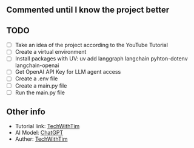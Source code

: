 ## Commented until I know the project better

## TODO
- [ ] Take an idea of the project according to the YouTube Tutorial
- [ ] Create a virtual environment
- [ ] Install packages with UV: uv add langgraph langchain pyhton-dotenv langchain-openai
- [ ] Get OpenAI API Key for LLM agent access
- [ ] Create a .env file
- [ ] Create a main.py file
- [ ] Run the main.py file

## Other info
- Tutorial link: [TechWithTim](https://www.youtube.com/watch?v=XZdY15sHUa8&ab_channel=TechWithTim) 
- AI Model: [ChatGPT](https://chat.openai.com/chat)
- Auther: [TechWithTim](https://www.youtube.com/@TechWithTim)